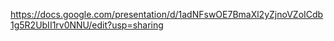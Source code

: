 https://docs.google.com/presentation/d/1adNFswOE7BmaXl2yZjnoVZoICdb1g5R2UbII1rv0NNU/edit?usp=sharing
